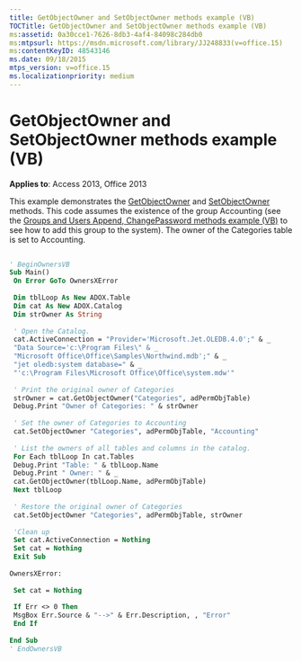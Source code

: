 ```yaml
---
title: GetObjectOwner and SetObjectOwner methods example (VB)
TOCTitle: GetObjectOwner and SetObjectOwner methods example (VB)
ms:assetid: 0a30cce1-7626-8db3-4af4-84098c284db0
ms:mtpsurl: https://msdn.microsoft.com/library/JJ248833(v=office.15)
ms:contentKeyID: 48543146
ms.date: 09/18/2015
mtps_version: v=office.15
ms.localizationpriority: medium
---
```


# GetObjectOwner and SetObjectOwner methods example (VB)


**Applies to**: Access 2013, Office 2013

This example demonstrates the [GetObjectOwner](getobjectowner-method-adox.md) and [SetObjectOwner](/office/vba/access/concepts/miscellaneous/setobjectowner-method-adox) methods. This code assumes the existence of the group Accounting (see the [Groups and Users Append, ChangePassword methods example (VB)](groups-and-users-append-changepassword-methods-example-vb.md) to see how to add this group to the system). The owner of the Categories table is set to Accounting.

```vb 
 
' BeginOwnersVB 
Sub Main() 
 On Error GoTo OwnersXError 
 
 Dim tblLoop As New ADOX.Table 
 Dim cat As New ADOX.Catalog 
 Dim strOwner As String 
 
 ' Open the Catalog. 
 cat.ActiveConnection = "Provider='Microsoft.Jet.OLEDB.4.0';" & _ 
 "Data Source='c:\Program Files\" & _ 
 "Microsoft Office\Office\Samples\Northwind.mdb';" & _ 
 "jet oledb:system database=" & _ 
 "'c:\Program Files\Microsoft Office\Office\system.mdw'" 
 
 ' Print the original owner of Categories 
 strOwner = cat.GetObjectOwner("Categories", adPermObjTable) 
 Debug.Print "Owner of Categories: " & strOwner 
 
 ' Set the owner of Categories to Accounting 
 cat.SetObjectOwner "Categories", adPermObjTable, "Accounting" 
 
 ' List the owners of all tables and columns in the catalog. 
 For Each tblLoop In cat.Tables 
 Debug.Print "Table: " & tblLoop.Name 
 Debug.Print " Owner: " & _ 
 cat.GetObjectOwner(tblLoop.Name, adPermObjTable) 
 Next tblLoop 
 
 ' Restore the original owner of Categories 
 cat.SetObjectOwner "Categories", adPermObjTable, strOwner 
 
 'Clean up 
 Set cat.ActiveConnection = Nothing 
 Set cat = Nothing 
 Exit Sub 
 
OwnersXError: 
 
 Set cat = Nothing 
 
 If Err <> 0 Then 
 MsgBox Err.Source & "-->" & Err.Description, , "Error" 
 End If 
 
End Sub 
' EndOwnersVB 
```

